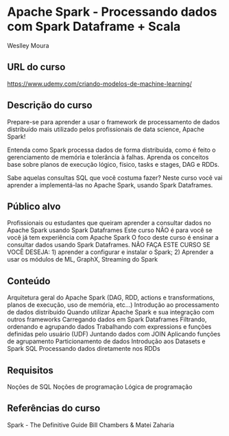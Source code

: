 # Apache Spark - Processando dados com Spark Dataframe + Scala
Weslley Moura

## URL do curso
https://www.udemy.com/criando-modelos-de-machine-learning/

## Descrição do curso
Prepare-se para aprender a usar o framework de processamento de dados distribuído mais utilizado pelos profissionais de data science, Apache Spark!

Entenda como Spark processa dados de forma distribuída, como é feito o gerenciamento de memória e tolerância à falhas. Aprenda os conceitos base sobre planos de execução lógico, físico, tasks e stages, DAG e RDDs.

Sabe aquelas consultas SQL que você costuma fazer? Neste curso você vai aprender a implementá-las no Apache Spark, usando Spark Dataframes.

## Público alvo
Profissionais ou estudantes que queiram aprender a consultar dados no Apache Spark usando Spark Dataframes
Este curso NÃO é para você se você já tem experiência com Apache Spark
O foco deste curso é ensinar a consultar dados usando Spark Dataframes. NÃO FAÇA ESTE CURSO SE VOCÊ DESEJA: 1) aprender a configurar e instalar o Spark; 2) Aprender a usar os módulos de ML, GraphX, Streaming do Spark

## Conteúdo
Arquitetura geral do Apache Spark (DAG, RDD, actions e transformations, planos de execução, uso de memória, etc...)
Introdução ao processamento de dados distribuído
Quando utilizar Apache Spark e sua integração com outros frameworks
Carregando dados em Spark Dataframes
Filtrando, ordenando e agrupando dados
Trabalhando com expressions e funções definidas pelo usuário (UDF)
Juntando dados com JOIN
Aplicando funções de agrupamento
Particionamento de dados
Introdução aos Datasets e Spark SQL
Processando dados diretamente nos RDDs

## Requisitos
Noções de SQL
Noções de programação
Lógica de programação

## Referências do curso
Spark - The Definitive Guide
Bill Chambers & Matei Zaharia
